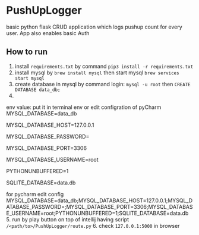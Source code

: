 # PushUpLogger
basic python flask CRUD application which logs pushup count for every user. App also enables basic Auth

## How to run
1. install `requirements.txt` by command `pip3 install -r requirements.txt `
2. install mysql by `brew install mysql` then start mysql `brew services start mysql`
3. create database in mysql by command login: `mysql -u root` then `CREATE DATABASE data_db;`
4. 
env value: put it in terminal env or edit configration of pyCharm
MYSQL_DATABASE=data_db

MYSQL_DATABASE_HOST=127.0.0.1

MYSQL_DATABASE_PASSWORD=

MYSQL_DATABASE_PORT=3306

MYSQL_DATABASE_USERNAME=root

PYTHONUNBUFFERED=1

SQLITE_DATABASE=data.db

for pycharm edit config
MYSQL_DATABASE=data_db;MYSQL_DATABASE_HOST=127.0.0.1;MYSQL_DATABASE_PASSWORD=;MYSQL_DATABASE_PORT=3306;MYSQL_DATABASE_USERNAME=root;PYTHONUNBUFFERED=1;SQLITE_DATABASE=data.db
5. run by play button on top of intellij having script `/<path/to>/PushUpLogger/route.py`
6. check `127.0.0.1:5000` in browser